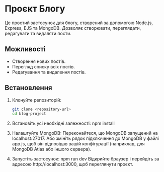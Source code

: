 # Проєкт Блогу

Це простий застосунок для блогу, створений за допомогою Node.js, Express, EJS та MongoDB. Дозволяє створювати, переглядати, редагувати та видаляти пости.

## Можливості

- Створення нових постів.
- Перегляд списку всіх постів.
- Редагування та видалення постів.

## Встановлення

1. Клонуйте репозиторій:
   ```bash
   git clone <repository-url>
   cd blog-project

2. Встановіть усі необхідні залежності:
    npm install

3. Налаштуйте MongoDB:
    Переконайтеся, що MongoDB запущений на localhost:27017.
    Або змініть рядок підключення до MongoDB у файлі app.js, щоб він відповідав вашій конфігурації (наприклад, для MongoDB Atlas або іншого сервера).

4. Запустіть застосунок:
    npm run dev
    Відкрийте браузер і перейдіть за адресою http://localhost:3000, щоб переглянути проєкт.
